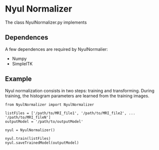 # Nyul Normalizer

The class NyulNormalizer.py implements 

## Dependences
A few dependences are required by NyulNormalier:
* Numpy
* SimpleITK

## Example
Nyul normalization consists in two steps: training and transforming.
During training, the histogram parameters are learned from the training images.

~~~~
from NyulNormalizer import NyulNormalizer

listFiles = ['/path/to/MRI_file1', '/path/to/MRI_file2', ... '/path/to/MRI_fileN']        
outputModel = '/path/to/outputModel'
        
nyul = NyulNormalizer()
        
nyul.train(listFiles)
nyul.saveTrainedModel(outputModel)
~~~~
